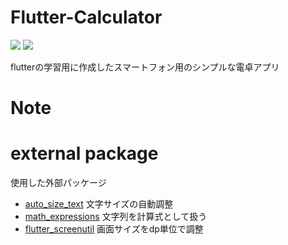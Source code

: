 # Flutter-Calculator
<img src="https://img.shields.io/badge/Dart-v3.3.3-00A98F.svg?logo=Dart&style=social">  <img src="https://img.shields.io/badge/Flutter-v3.19.5-000000.svg?logo=Flutter&style=social">

flutterの学習用に作成したスマートフォン用のシンプルな電卓アプリ

# Note

# external package
使用した外部パッケージ
- [auto_size_text](https://pub.dev/packages/auto_size_text/install) 文字サイズの自動調整
- [math_expressions](math_expressions) 文字列を計算式として扱う
- [flutter_screenutil](https://pub.dev/packages/flutter_screenutil) 画面サイズをdp単位で調整
